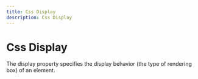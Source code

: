 ```yaml
---
title: Css Display
description: Css Display
---
```


# Css Display

The display property specifies the display behavior (the type of rendering box) of an element.
